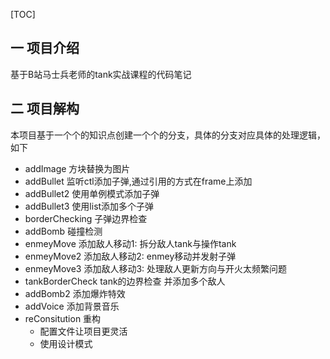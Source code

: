 [TOC]

## 一 项目介绍
基于B站马士兵老师的tank实战课程的代码笔记

## 二 项目解构
本项目基于一个个的知识点创建一个个的分支，具体的分支对应具体的处理逻辑，如下

+ addImage 方块替换为图片
+ addBullet 监听ctl添加子弹,通过引用的方式在frame上添加
+ addBullet2 使用单例模式添加子弹
+ addBullet3 使用list添加多个子弹
+ borderChecking 子弹边界检查
+ addBomb 碰撞检测
+ enmeyMove  添加敌人移动1: 拆分敌人tank与操作tank
+ enmeyMove2 添加敌人移动2: enmey移动并发射子弹
+ enmeyMove3 添加敌人移动3: 处理敌人更新方向与开火太频繁问题
+ tankBorderCheck tank的边界检查 并添加多个敌人
+ addBomb2 添加爆炸特效
+ addVoice 添加背景音乐
+ reConsitution 重构
  + 配置文件让项目更灵活
  + 使用设计模式